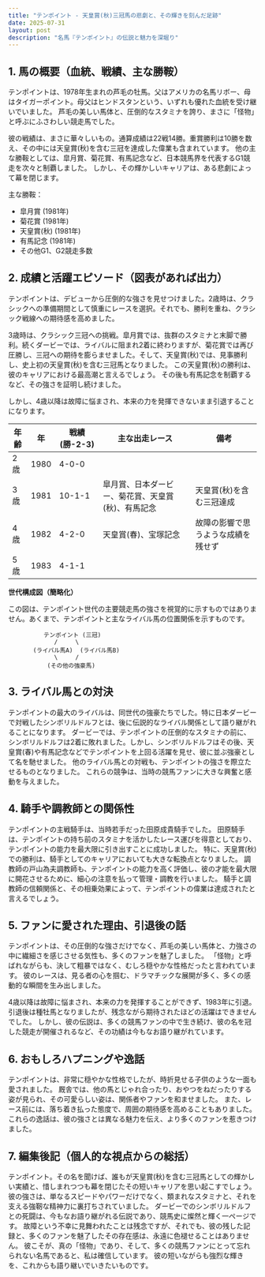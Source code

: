```yaml
---
title: "テンポイント - 天皇賞(秋)三冠馬の悲劇と、その輝きを刻んだ足跡"
date: 2025-07-31
layout: post
description: "名馬『テンポイント』の伝説と魅力を深堀り"
---
```


## 1. 馬の概要（血統、戦績、主な勝鞍）

テンポイントは、1978年生まれの芦毛の牡馬。父はアメリカの名馬リボー、母はタイガーポイント。母父はヒンドスタンという、いずれも優れた血統を受け継いでいました。  芦毛の美しい馬体と、圧倒的なスタミナを誇り、まさに「怪物」と呼ぶにふさわしい競走馬でした。

彼の戦績は、まさに華々しいもの。通算成績は22戦14勝。重賞勝利は10勝を数え、その中には天皇賞(秋)を含む三冠を達成した偉業も含まれています。  他の主な勝鞍としては、皐月賞、菊花賞、有馬記念など、日本競馬界を代表するG1競走を次々と制覇しました。  しかし、その輝かしいキャリアは、ある悲劇によって幕を閉じます。


主な勝鞍：

* 皐月賞 (1981年)
* 菊花賞 (1981年)
* 天皇賞(秋) (1981年)
* 有馬記念 (1981年)
* その他G1、G2競走多数


## 2. 成績と活躍エピソード（図表があれば出力）

テンポイントは、デビューから圧倒的な強さを見せつけました。2歳時は、クラシックへの準備期間として慎重にレースを選択。それでも、勝利を重ね、クラシック戦線への期待感を高めました。

3歳時は、クラシック三冠への挑戦。皐月賞では、抜群のスタミナと末脚で勝利。続くダービーでは、ライバルに阻まれ2着に終わりますが、菊花賞では再び圧勝し、三冠への期待を膨らませました。そして、天皇賞(秋)では、見事勝利し、史上初の天皇賞(秋)を含む三冠馬となりました。  この天皇賞(秋)の勝利は、彼のキャリアにおける最高潮と言えるでしょう。  その後も有馬記念を制覇するなど、その強さを証明し続けました。

しかし、4歳以降は故障に悩まされ、本来の力を発揮できないまま引退することになります。


| 年齢 | 年 | 戦績 (勝-2-3) | 主な出走レース | 備考 |
|---|---|---|---|---|
| 2歳 | 1980 | 4-0-0 |  |  |
| 3歳 | 1981 | 10-1-1 | 皐月賞、日本ダービー、菊花賞、天皇賞(秋)、有馬記念 | 天皇賞(秋)を含む三冠達成 |
| 4歳 | 1982 | 4-2-0 | 天皇賞(春)、宝塚記念 | 故障の影響で思うような成績を残せず |
| 5歳 | 1983 | 4-1-1 |  |  |


**世代構成図（簡略化）**

この図は、テンポイント世代の主要競走馬の強さを視覚的に示すものではありません。あくまで、テンポイントと主なライバル馬の位置関係を示すものです。

```
          テンポイント (三冠)
             /     \
       (ライバル馬A)  (ライバル馬B)
             \     /
           (その他の強豪馬)
```


## 3. ライバル馬との対決

テンポイントの最大のライバルは、同世代の強豪たちでした。特に日本ダービーで対戦したシンボリルドルフとは、後に伝説的なライバル関係として語り継がれることになります。  ダービーでは、テンポイントの圧倒的なスタミナの前に、シンボリルドルフは2着に敗れました。しかし、シンボリルドルフはその後、天皇賞(春)や有馬記念などでテンポイントを上回る活躍を見せ、彼に並ぶ強豪として名を馳せました。  他のライバル馬との対戦も、テンポイントの強さを際立たせるものとなりました。  これらの競争は、当時の競馬ファンに大きな興奮と感動を与えました。


## 4. 騎手や調教師との関係性

テンポイントの主戦騎手は、当時若手だった田原成貴騎手でした。  田原騎手は、テンポイントの持ち前のスタミナを活かしたレース運びを得意としており、テンポイントの能力を最大限に引き出すことに成功しました。  特に、天皇賞(秋)での勝利は、騎手としてのキャリアにおいても大きな転換点となりました。  調教師の戸山為夫調教師も、テンポイントの能力を高く評価し、彼の才能を最大限に開花させるために、細心の注意を払って管理・調教を行いました。  騎手と調教師の信頼関係と、その相乗効果によって、テンポイントの偉業は達成されたと言えるでしょう。


## 5. ファンに愛された理由、引退後の話

テンポイントは、その圧倒的な強さだけでなく、芦毛の美しい馬体と、力強さの中に繊細さを感じさせる気性も、多くのファンを魅了しました。  「怪物」と呼ばれながらも、決して粗暴ではなく、むしろ穏やかな性格だったと言われています。  彼のレースは、見る者の心を掴む、ドラマチックな展開が多く、多くの感動的な瞬間を生み出しました。

4歳以降は故障に悩まされ、本来の力を発揮することができず、1983年に引退。  引退後は種牡馬となりましたが、残念ながら期待されたほどの活躍はできませんでした。  しかし、彼の伝説は、多くの競馬ファンの中で生き続け、彼の名を冠した競走が開催されるなど、その功績は今もなお語り継がれています。


## 6. おもしろハプニングや逸話

テンポイントは、非常に穏やかな性格でしたが、時折見せる子供のような一面も愛されました。  厩舎では、他の馬とじゃれ合ったり、おやつをねだったりする姿が見られ、その可愛らしい姿は、関係者やファンを和ませました。  また、レース前には、落ち着き払った態度で、周囲の期待感を高めることもありました。  これらの逸話は、彼の強さとは異なる魅力を伝え、より多くのファンを惹きつけました。


## 7. 編集後記（個人的な視点からの総括）

テンポイント。その名を聞けば、誰もが天皇賞(秋)を含む三冠馬としての輝かしい実績と、惜しまれつつも幕を閉じたその短いキャリアを思い起こすでしょう。  彼の強さは、単なるスピードやパワーだけでなく、類まれなスタミナと、それを支える強靭な精神力に裏打ちされていました。  ダービーでのシンボリルドルフとの死闘は、今もなお語り継がれる伝説であり、競馬史に燦然と輝く一ページです。  故障という不幸に見舞われたことは残念ですが、それでも、彼の残した記録と、多くのファンを魅了したその存在感は、永遠に色褪せることはありません。  彼こそが、真の「怪物」であり、そして、多くの競馬ファンにとって忘れられない名馬であると、私は確信しています。  彼の短いながらも強烈な輝きを、これからも語り継いでいきたいものです。
